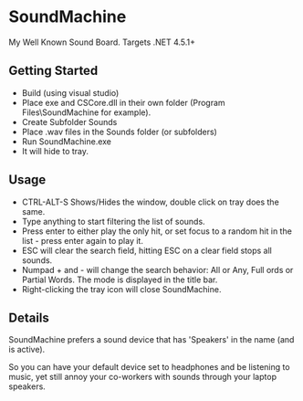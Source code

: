 # SoundMachine
My Well Known Sound Board. Targets .NET 4.5.1+

## Getting Started
* Build (using visual studio)
* Place exe and CSCore.dll in their own folder (Program Files\SoundMachine for example).
* Create Subfolder Sounds
* Place .wav files in the Sounds folder (or subfolders)
* Run SoundMachine.exe
* It will hide to tray.

## Usage
* CTRL-ALT-S Shows/Hides the window, double click on tray does the same.
* Type anything to start filtering the list of sounds.
* Press enter to either play the only hit, or set focus to a random hit in the list - press enter again to play it.
* ESC will clear the search field, hitting ESC on a clear field stops all sounds.
* Numpad + and - will change the search behavior: All or Any, Full ords or Partial Words. The mode is displayed in the title bar.
* Right-clicking the tray icon will close SoundMachine.

## Details
SoundMachine prefers a sound device that has 'Speakers' in the name (and is active).

So you can have your default device set to headphones and be listening to music, yet still annoy your co-workers with sounds through your laptop speakers.
